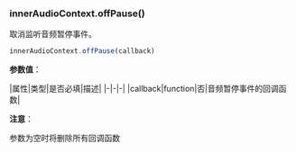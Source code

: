### innerAudioContext.offPause()

取消监听音频暂停事件。

```js
innerAudioContext.offPause(callback)
```

**参数值**：

|属性|类型|是否必填|描述|
|-|-|-|
|callback|function|否|音频暂停事件的回调函数|

**注意**：

参数为空时将删除所有回调函数
